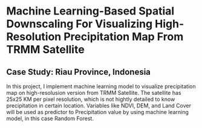 # Machine Learning-Based Spatial Downscaling For Visualizing High-Resolution Precipitation Map From TRMM Satellite
## Case Study: Riau Province, Indonesia
In this project, I implement machine learning model to visualize precipitation map on high-resolusion version from TRMM Satellite. The satellite has 25x25 KM per pixel resolution, which is not hightly detailed to know precipitation in certain location. Variables like NDVI, DEM, and Land Cover will be used as predictor to Precipitation value by using machine learning model, in this case Random Forest.  
